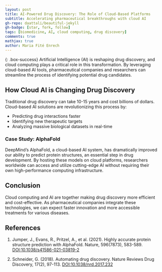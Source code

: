 ```yaml
---
layout: post
title: AI-Powered Drug Discovery: The Role of Cloud-Based Platforms
subtitle: Accelerating pharmaceutical breakthroughs with cloud AI
gh-repo: daattali/beautiful-jekyll
gh-badge: [star, fork, follow]
tags: [biomedicine, AI, cloud computing, drug discovery]
comments: true
mathjax: true
author: Maria Fité Enrech
---
```



{: .box-success}
Artificial Intelligence (AI) is reshaping drug discovery, and cloud computing plays a critical role in this transformation. By leveraging cloud-based AI tools, pharmaceutical companies and researchers can streamline the process of identifying potential drug candidates.


## How Cloud AI is Changing Drug Discovery
Traditional drug discovery can take 10-15 years and cost billions of dollars. Cloud-based AI solutions are revolutionizing this process by:
- Predicting drug interactions faster
- Identifying new therapeutic targets
- Analyzing massive biological datasets in real-time

### Case Study: AlphaFold
DeepMind’s AlphaFold, a cloud-based AI system, has dramatically improved our ability to predict protein structures, an essential step in drug development. By hosting these models on cloud platforms, researchers worldwide can access and utilize cutting-edge AI without requiring their own high-performance computing infrastructure.

## Conclusion
Cloud computing and AI are together making drug discovery more efficient and cost-effective. As pharmaceutical companies integrate these technologies, we can expect faster innovation and more accessible treatments for various diseases.

## References
1. Jumper, J., Evans, R., Pritzel, A., et al. (2021). Highly accurate protein structure prediction with AlphaFold. Nature, 596(7873), 583-589. [DOI:10.1038/s41586-021-03819-2](https://www.nature.com/articles/s41586-021-03819-2)

2. Schneider, G. (2018). Automating drug discovery. Nature Reviews Drug Discovery, 17(2), 97-113. [DOI:10.1038/nrd.2017.232](https://www.nature.com/articles/nrd.2017.232)
